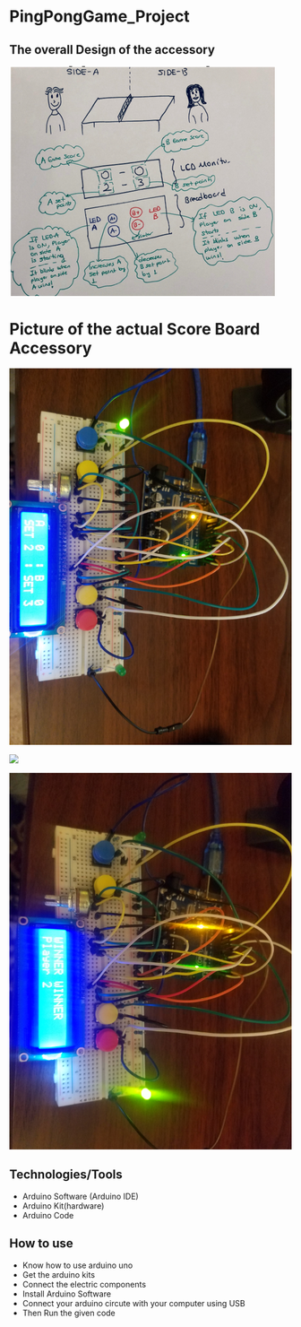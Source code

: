 # PingPongGame_Project
## The overall Design of the accessory
![](OverallDesign.png)

# Picture of the actual Score Board Accessory
![](Ard_Cir_LED1.jpg)

![](Ard_Cir_LED2.jpg)

![](Ard_Cir_LED3.jpg)

## Technologies/Tools
- Arduino Software (Arduino IDE)
- Arduino Kit(hardware)
- Arduino Code
## How to use 
- Know how to use arduino uno
- Get the arduino kits 
- Connect the electric components 
- Install Arduino Software 
- Connect your arduino circute with your computer using USB
- Then Run the given code 


